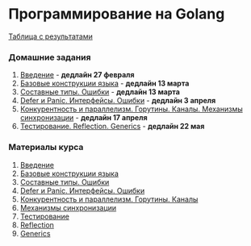 # Программирование на Golang

[Таблица с результатами](https://go.dbeliakov.ru)

### Домашние задания
1. [Введение](tasks/01) - **дедлайн 27 февраля**
2. [Базовые конструкции языка](tasks/02) - **дедлайн 13 марта**
3. [Составные типы. Ошибки](tasks/03) - **дедлайн 13 марта**
4. [Defer и Panic. Интерфейсы. Ошибки](tasks/04) - **дедлайн 3 апреля**
5. [Конкурентность и параллелизм. Горутины. Каналы. Механизмы синхронизации](tasks/05) - **дедлайн 17 апреля**
6. [Тестирование. Reflection. Generics](tasks/06) - **дедлайн 22 мая**

### Материалы курса
1. [Введение](lectures/01)
2. [Базовые конструкции языка](lectures/02)
3. [Составные типы. Ошибки](lectures/03)
4. [Defer и Panic. Интерфейсы. Ошибки](lectures/04)
5. [Конкурентность и параллелизм. Горутины. Каналы](lectures/05)
6. [Механизмы синхронизации](lectures/06)
7. [Тестирование](lectures/07)
8. [Reflection](lectures/08)
9. [Generics](lectures/09)
